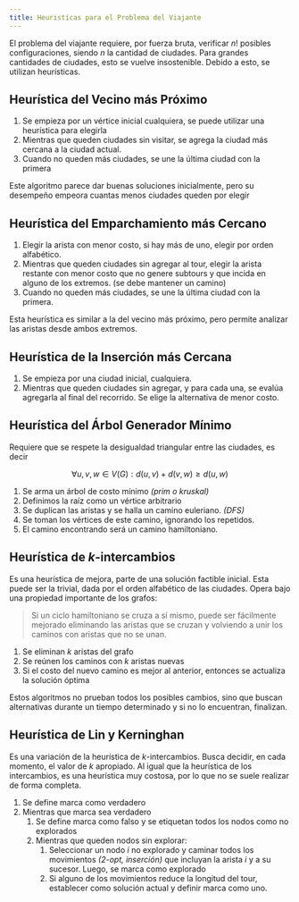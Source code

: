 ```yaml
---
title: Heuristícas para el Problema del Viajante
---
```


El problema del viajante requiere, por fuerza bruta, verificar $n!$ posibles configuraciones, siendo $n$ la cantidad de ciudades. Para grandes cantidades de ciudades, esto se vuelve insostenible. Debido a esto, se utilizan heurísticas.

## Heurística del Vecino más Próximo

1. Se empieza por un vértice inicial cualquiera, se puede utilizar una heurística para elegirla
2. Mientras que queden ciudades sin visitar, se agrega la ciudad más cercana a la ciudad actual.
3. Cuando no queden más ciudades, se une la última ciudad con la primera

Este algoritmo parece dar buenas soluciones inicialmente, pero su desempeño empeora cuantas menos ciudades queden por elegir

## Heurística del Emparchamiento más Cercano

1. Elegir la arista con menor costo, si hay más de uno, elegir por orden alfabético.
2. Mientras que queden ciudades sin agregar al tour, elegir la arista restante con menor costo que no genere subtours y que incida en alguno de los extremos. (se debe mantener un camino)
3. Cuando no queden más ciudades, se une la última ciudad con la primera.

Esta heurística es similar a la del vecino más próximo, pero permite analizar las aristas desde ambos extremos.

## Heurística de la Inserción más Cercana

1. Se empieza por una ciudad inicial, cualquiera.
2. Mientras que queden ciudades sin agregar, y para cada una, se evalúa agregarla al final del recorrido. Se elige la alternativa de menor costo.

## Heurística del Árbol Generador Mínimo

Requiere que se respete la desigualdad triangular entre las ciudades, es decir

$$
\forall u,v,w \in V(G): d(u,v) + d (v,w) \geq d(u,w)
$$

1. Se arma un árbol de costo mínimo *(prim o kruskal)*
2. Definimos la raíz como un vértice arbitrario
3. Se duplican las aristas y se halla un camino euleriano. *(DFS)*
4. Se toman los vértices de este camino, ignorando los repetidos.
5. El camino encontrando será un camino hamiltoniano.

## Heurística de $k$-intercambios

Es una heurística de mejora, parte de una solución factible inicial. Esta puede ser la trivial, dada por el orden alfabético de las ciudades. Opera bajo una propiedad importante de los grafos:

> Si un ciclo hamiltoniano se cruza a sí mismo, puede ser fácilmente mejorado eliminando las aristas que se cruzan y volviendo a unir los caminos con aristas que no se unan.

1. Se eliminan $k$ aristas del grafo
2. Se reúnen los caminos con $k$ aristas nuevas
3. Si el costo del nuevo camino es mejor al anterior, entonces se actualiza la solución óptima

Estos algoritmos no prueban todos los posibles cambios, sino que buscan alternativas durante un tiempo determinado y si no lo encuentran, finalizan.

## Heurística de Lin y Kerninghan

Es una variación de la heurística de $k$-intercambios. Busca decidir, en cada momento, el valor de $k$ apropiado. Al igual que la heurística de los intercambios, es una heurística muy costosa, por lo que no se suele realizar de forma completa.

1. Se define marca como verdadero
2. Mientras que marca sea verdadero
	1. Se define marca como falso y se etiquetan todos los nodos como no explorados
	2. Mientras que queden nodos sin explorar:
		1. Seleccionar un nodo $i$ no explorado y caminar todos los movimientos *(2-opt, inserción)* que incluyan la arista $i$ y a su sucesor. Luego, se marca como explorado
		2. Si alguno de los movimientos reduce la longitud del tour, establecer como solución actual y definir marca como uno.
